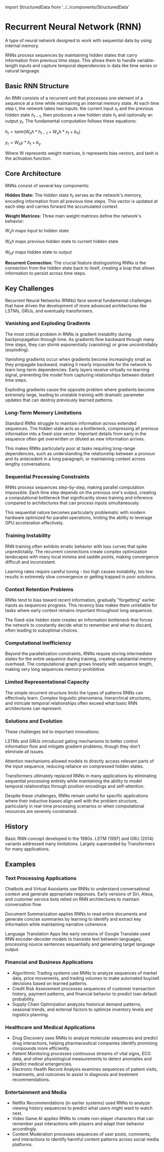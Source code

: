 import StructuredData from '../../components/StructuredData'

<StructuredData 
  title="Recurrent Neural Network (RNN)" 
  description="A type of neural network designed to work with sequential data by using internal memory. RNNs process sequences by maintaining hidden states that carry information from previous time steps, allowing them to handle variable-length inputs and capture temporal dependencies." 
  url="https://ai-glossary.com/R/recurrent-neural-network" 
/>

# Recurrent Neural Network (RNN)

A type of neural network designed to work with sequential data by using internal memory.

RNNs process sequences by maintaining hidden states that carry information from previous time steps. This allows them to handle variable-length inputs and capture temporal dependencies in data like time series or natural language.


## Basic RNN Structure
An RNN consists of a recurrent unit that processes one element of a sequence at a time while maintaining an internal memory state. At each time step t, the network takes two inputs: the current input $x_t$ and the previous hidden state $h_{t-1}$, then produces a new hidden state $h_t$ and optionally an output $y_t$.
The fundamental computation follows these equations:

$h_t = tanh(W_hh * h_{t-1} + W_xh * x_t + b_h)$

$y_t = W_hy * h_t + b_y$

Where W represents weight matrices, b represents bias vectors, and tanh is the activation function.

## Core Architecture
RNNs consist of several key components:

**Hidden State:** The hidden state $h_t$ serves as the network's memory, encoding information from all previous time steps. This vector is updated at each step and carries forward the accumulated context.

**Weight Matrices:** Three main weight matrices define the network's behavior:

$W_xh$ maps input to hidden state

$W_hh$ maps previous hidden state to current hidden state

$W_hy$ maps hidden state to output

**Recurrent Connection:** The crucial feature distinguishing RNNs is the connection from the hidden state back to itself, creating a loop that allows information to persist across time steps.

## Key Challenges

Recurrent Neural Networks (RNNs) face several fundamental challenges that have driven the development of more advanced architectures like LSTMs, GRUs, and eventually transformers.

### Vanishing and Exploding Gradients
The most critical problem in RNNs is gradient instability during backpropagation through time. As gradients flow backward through many time steps, they can shrink exponentially (vanishing) or grow uncontrollably (exploding).

Vanishing gradients occur when gradients become increasingly small as they propagate backward, making it nearly impossible for the network to learn long-term dependencies. Early layers receive virtually no learning signal, preventing the model from capturing relationships between distant time steps.

Exploding gradients cause the opposite problem where gradients become extremely large, leading to unstable training with dramatic parameter updates that can destroy previously learned patterns.

### Long-Term Memory Limitations
Standard RNNs struggle to maintain information across extended sequences. The hidden state acts as a bottleneck, compressing all previous information into a fixed-size vector. Important details from early in the sequence often get overwritten or diluted as new information arrives.

This makes RNNs particularly poor at tasks requiring long-range dependencies, such as understanding the relationship between a pronoun and its antecedent in a long paragraph, or maintaining context across lengthy conversations.

### Sequential Processing Constraints
RNNs process sequences step-by-step, making parallel computation impossible. Each time step depends on the previous one's output, creating a computational bottleneck that significantly slows training and inference compared to architectures that can process inputs simultaneously.

This sequential nature becomes particularly problematic with modern hardware optimized for parallel operations, limiting the ability to leverage GPU acceleration effectively.

### Training Instability
RNN training often exhibits erratic behavior with loss curves that spike unpredictably. The recurrent connections create complex optimization landscapes with many local minima and saddle points, making convergence difficult and inconsistent.

Learning rates require careful tuning - too high causes instability, too low results in extremely slow convergence or getting trapped in poor solutions.

### Context Retention Problems
RNNs tend to bias toward recent information, gradually "forgetting" earlier inputs as sequences progress. This recency bias makes them unreliable for tasks where early context remains important throughout long sequences.

The fixed-size hidden state creates an information bottleneck that forces the network to constantly decide what to remember and what to discard, often leading to suboptimal choices.

### Computational Inefficiency
Beyond the parallelization constraints, RNNs require storing intermediate states for the entire sequence during training, creating substantial memory overhead. The computational graph grows linearly with sequence length, making very long sequences memory-prohibitive.

### Limited Representational Capacity
The simple recurrent structure limits the types of patterns RNNs can effectively learn. Complex linguistic phenomena, hierarchical structures, and intricate temporal relationships often exceed what basic RNN architectures can represent.

### Solutions and Evolution
These challenges led to important innovations:

LSTMs and GRUs introduced gating mechanisms to better control information flow and mitigate gradient problems, though they don't eliminate all issues.

Attention mechanisms allowed models to directly access relevant parts of the input sequence, reducing reliance on compressed hidden states.

Transformers ultimately replaced RNNs in many applications by eliminating sequential processing entirely while maintaining the ability to model temporal relationships through position encodings and self-attention.

Despite these challenges, RNNs remain useful for specific applications where their inductive biases align well with the problem structure, particularly in real-time processing scenarios or when computational resources are severely constrained.

## History 

Basic RNN concept developed in the 1980s. LSTM (1997) and GRU (2014) variants addressed many limitations. Largely superseded by Transformers for many applications.

## Examples

### Text Processing Applications
Chatbots and Virtual Assistants use RNNs to understand conversational context and generate appropriate responses. Early versions of Siri, Alexa, and customer service bots relied on RNN architectures to maintain conversation flow.

Document Summarization applies RNNs to read entire documents and generate concise summaries by learning to identify and extract key information while maintaining narrative coherence.

Language Translation Apps like early versions of Google Translate used RNN encoder-decoder models to translate text between languages, processing source sentences sequentially and generating target language output.

### Financial and Business Applications
- Algorithmic Trading systems use RNNs to analyze sequences of market data, price movements, and trading volumes to make automated buy/sell decisions based on learned patterns. 
- Credit Risk Assessment processes sequences of customer transaction history, payment patterns, and financial behavior to predict loan default probability.
- Supply Chain Optimization analyzes historical demand patterns, seasonal trends, and external factors to optimize inventory levels and logistics planning.

### Healthcare and Medical Applications

- Drug Discovery uses RNNs to analyze molecular sequences and predict drug interactions, helping pharmaceutical companies identify promising compounds more efficiently.
- Patient Monitoring processes continuous streams of vital signs, ECG data, and other physiological measurements to detect anomalies and predict medical emergencies.
- Electronic Health Record Analysis examines sequences of patient visits, treatments, and outcomes to assist in diagnosis and treatment recommendations.

### Entertainment and Media
- Netflix Recommendations (in earlier systems) used RNNs to analyze viewing history sequences to predict what users might want to watch next.
- Video Game AI applies RNNs to create non-player characters that can remember past interactions with players and adapt their behavior accordingly.
- Content Moderation processes sequences of user posts, comments, and interactions to identify harmful content patterns across social media platforms.
